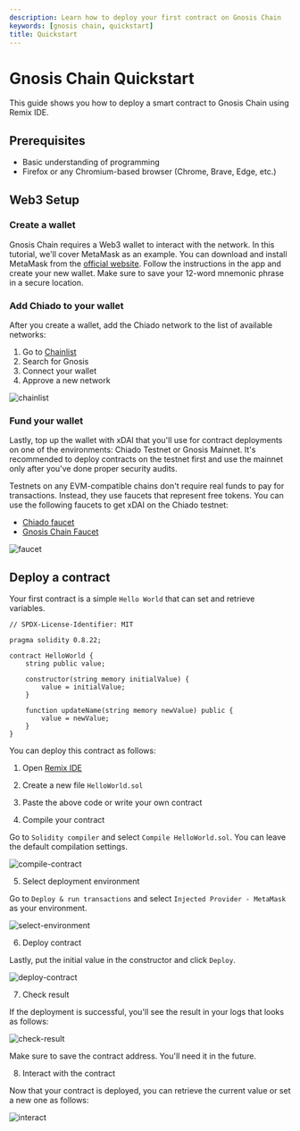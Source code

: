 ```yaml
--- 
description: Learn how to deploy your first contract on Gnosis Chain
keywords: [gnosis chain, quickstart]
title: Quickstart
---
```


# Gnosis Chain Quickstart

This guide shows you how to deploy a smart contract to Gnosis Chain using Remix IDE.

## Prerequisites

- Basic understanding of programming
- Firefox or any Chromium-based browser (Chrome, Brave, Edge, etc.)

## Web3 Setup

### Create a wallet

Gnosis Chain requires a Web3 wallet to interact with the network. In this tutorial, we'll cover MetaMask as an example. You can download and install MetaMask from the [official website](https://metamask.io/download/). Follow the instructions in the app and create your new wallet. Make sure to save your 12-word mnemonic phrase in a secure location.

### Add Chiado to your wallet

After you create a wallet, add the Chiado network to the list of available networks:

1. Go to [Chainlist](https://chainlist.org/?search=gnosis&testnets=true)
2. Search for Gnosis
3. Connect your wallet
4. Approve a new network

![chainlist](/img/developers/quickstart/chainlist.png)

### Fund your wallet

Lastly, top up the wallet with xDAI that you'll use for contract deployments on one of the environments: Chiado Testnet or Gnosis Mainnet. It's recommended to deploy contracts on the testnet first and use the mainnet only after you've done proper security audits.

Testnets on any EVM-compatible chains don't require real funds to pay for transactions. Instead, they use faucets that represent free tokens. You can use the following faucets to get xDAI on the Chiado testnet:
- [Chiado faucet](https://faucet.chiadochain.net/)
- [Gnosis Chain Faucet](https://gnosisfaucet.com/)

![faucet](/img/developers/quickstart/faucet.png)

## Deploy a contract

Your first contract is a simple `Hello World` that can set and retrieve variables.

```solidity
// SPDX-License-Identifier: MIT

pragma solidity 0.8.22;

contract HelloWorld {
    string public value;

    constructor(string memory initialValue) {
        value = initialValue;
    }

    function updateName(string memory newValue) public {
        value = newValue;
    }
}
```

You can deploy this contract as follows:

1. Open [Remix IDE](https://remix.ethereum.org/)

2. Create a new file `HelloWorld.sol`

3. Paste the above code or write your own contract

4. Compile your contract

Go to `Solidity compiler` and select `Compile HelloWorld.sol`. You can leave the default compilation settings.

![compile-contract](/img/developers/quickstart/compile.png)

5. Select deployment environment

Go to `Deploy & run transactions` and select `Injected Provider - MetaMask` as your environment.

![select-environment](/img/developers/quickstart/environment.png)

6. Deploy contract

Lastly, put the initial value in the constructor and click `Deploy`.

![deploy-contract](/img/developers/quickstart/deploy.png)

7. Check result

If the deployment is successful, you'll see the result in your logs that looks as follows:

![check-result](/img/developers/quickstart/result.png)

Make sure to save the contract address. You'll need it in the future.

8. Interact with the contract

Now that your contract is deployed, you can retrieve the current value or set a new one as follows:


![interact](/img/developers/quickstart/interact.png)

